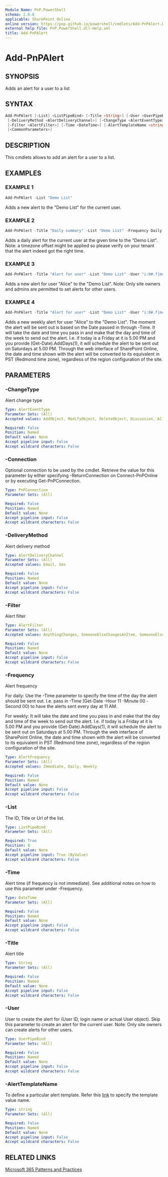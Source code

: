 ```yaml
---
Module Name: PnP.PowerShell
schema: 2.0.0
applicable: SharePoint Online
online version: https://pnp.github.io/powershell/cmdlets/Add-PnPAlert.html
external help file: PnP.PowerShell.dll-Help.xml
title: Add-PnPAlert
---
```

  
# Add-PnPAlert

## SYNOPSIS
Adds an alert for a user to a list

## SYNTAX

```powershell
Add-PnPAlert [-List] <ListPipeBind> [-Title <String>] [-User <UserPipeBind>]
 [-DeliveryMethod <AlertDeliveryChannel>] [-ChangeType <AlertEventType>] [-Frequency <AlertFrequency>]
 [-Filter <AlertFilter>] [-Time <DateTime>] [-AlertTemplateName <string>] [-Connection <PnPConnection>]
 [<CommonParameters>]
```

## DESCRIPTION
This cmdlets allows to add an alert for a user to a list.

## EXAMPLES

### EXAMPLE 1
```powershell
Add-PnPAlert -List "Demo List"
```

Adds a new alert to the "Demo List" for the current user.

### EXAMPLE 2
```powershell
Add-PnPAlert -Title "Daily summary" -List "Demo List" -Frequency Daily -ChangeType All -Time (Get-Date -Hour 11 -Minute 00 -Second 00)
```

Adds a daily alert for the current user at the given time to the "Demo List". Note: a timezone offset might be applied so please verify on your tenant that the alert indeed got the right time.

### EXAMPLE 3
```powershell
Add-PnPAlert -Title "Alert for user" -List "Demo List" -User "i:0#.f|membership|Alice@contoso.onmicrosoft.com"
```

Adds a new alert for user "Alice" to the "Demo List". Note: Only site owners and admins are permitted to set alerts for other users.

### EXAMPLE 4
```powershell
Add-PnPAlert -Title "Alert for user" -List "Demo List" -User "i:0#.f|membership|Alice@contoso.onmicrosoft.com" -Frequency Daily -Time ((Get-Date).AddDays(1))
```

Adds a new weekly alert for user "Alice" to the "Demo List". The moment the alert will be sent out is based on the Date passed in through -Time. It will take the date and time you pass in and make that the day and time of the week to send out the alert. I.e. if today is a Friday at it is 5.00 PM and you provide (Get-Date).AddDays(1), it will schedule the alert to be sent out on Saturdays at 5.00 PM. Through the web interface of SharePoint Online, the date and time shown with the alert will be converted to its equivalent in PST (Redmond time zone), regardless of the region configuration of the site.

## PARAMETERS

### -ChangeType
Alert change type

```yaml
Type: AlertEventType
Parameter Sets: (All)
Accepted values: AddObject, ModifyObject, DeleteObject, Discussion, All

Required: False
Position: Named
Default value: None
Accept pipeline input: False
Accept wildcard characters: False
```

### -Connection
Optional connection to be used by the cmdlet. Retrieve the value for this parameter by either specifying -ReturnConnection on Connect-PnPOnline or by executing Get-PnPConnection.

```yaml
Type: PnPConnection
Parameter Sets: (All)

Required: False
Position: Named
Default value: None
Accept pipeline input: False
Accept wildcard characters: False
```

### -DeliveryMethod
Alert delivery method

```yaml
Type: AlertDeliveryChannel
Parameter Sets: (All)
Accepted values: Email, Sms

Required: False
Position: Named
Default value: None
Accept pipeline input: False
Accept wildcard characters: False
```

### -Filter
Alert filter

```yaml
Type: AlertFilter
Parameter Sets: (All)
Accepted values: AnythingChanges, SomeoneElseChangesAnItem, SomeoneElseChangesItemCreatedByMe, SomeoneElseChangesItemLastModifiedByMe

Required: False
Position: Named
Default value: None
Accept pipeline input: False
Accept wildcard characters: False
```

### -Frequency
Alert frequency

For daily: Use the -Time parameter to specify the time of the day the alert should be sent out. I.e. pass in -Time (Get-Date -Hour 11 -Minute 00 -Second 00) to have the alerts sent every day at 11 AM.

For weekly: It will take the date and time you pass in and make that the day and time of the week to send out the alert. I.e. if today is a Friday at it is 5.00 PM and you provide (Get-Date).AddDays(1), it will schedule the alert to be sent out on Saturdays at 5.00 PM. Through the web interface of SharePoint Online, the date and time shown with the alert will be converted to its equivalent in PST (Redmond time zone), regardless of the region configuration of the site.

```yaml
Type: AlertFrequency
Parameter Sets: (All)
Accepted values: Immediate, Daily, Weekly

Required: False
Position: Named
Default value: None
Accept pipeline input: False
Accept wildcard characters: False
```

### -List
The ID, Title or Url of the list.

```yaml
Type: ListPipeBind
Parameter Sets: (All)

Required: True
Position: 0
Default value: None
Accept pipeline input: True (ByValue)
Accept wildcard characters: False
```

### -Time
Alert time (if frequency is not immediate). See additional notes on how to use this parameter under -Frequency.

```yaml
Type: DateTime
Parameter Sets: (All)

Required: False
Position: Named
Default value: None
Accept pipeline input: False
Accept wildcard characters: False
```

### -Title
Alert title

```yaml
Type: String
Parameter Sets: (All)

Required: False
Position: Named
Default value: None
Accept pipeline input: False
Accept wildcard characters: False
```

### -User
User to create the alert for (User ID, login name or actual User object). Skip this parameter to create an alert for the current user. Note: Only site owners can create alerts for other users.

```yaml
Type: UserPipeBind
Parameter Sets: (All)

Required: False
Position: Named
Default value: None
Accept pipeline input: False
Accept wildcard characters: False
```

### -AlertTemplateName
To define a particular alert template. Refer this [link](https://learn.microsoft.com/en-us/previous-versions/office/developer/sharepoint-2010/bb802738(v=office.14)) to specify the template value name.

```yaml
Type: string
Parameter Sets: (All)

Required: False
Position: Named
Default value: None
Accept pipeline input: False
Accept wildcard characters: False
```

## RELATED LINKS

[Microsoft 365 Patterns and Practices](https://aka.ms/m365pnp)
